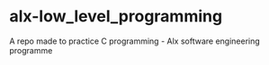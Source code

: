 # alx-low_level_programming
A repo made to practice C programming - Alx software engineering programme
